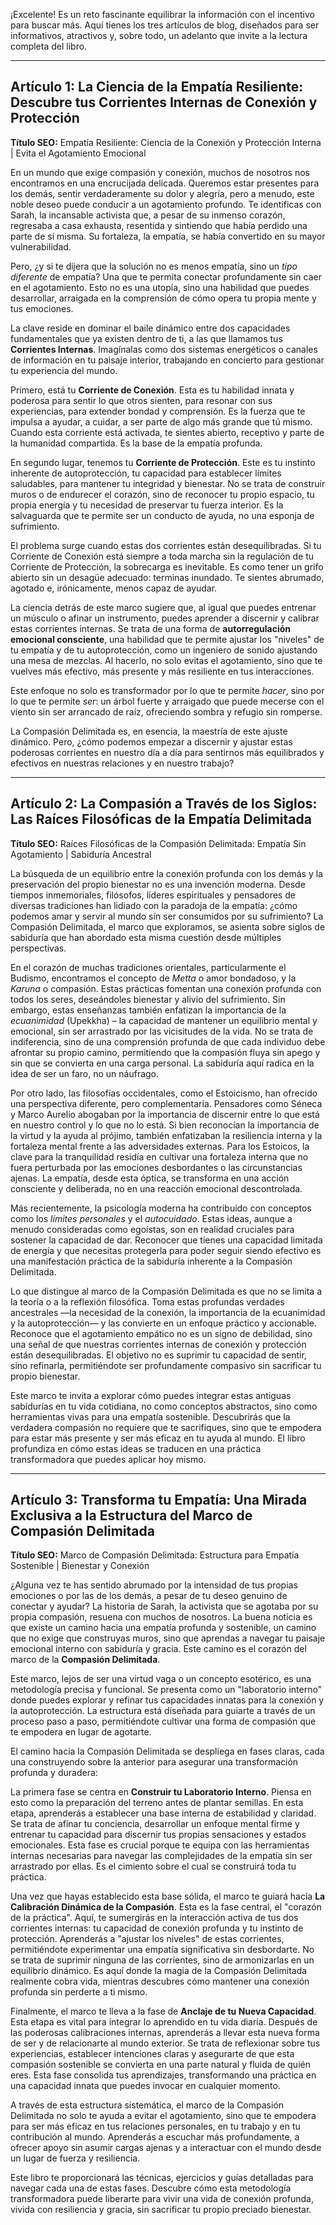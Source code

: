 ¡Excelente! Es un reto fascinante equilibrar la información con el incentivo para buscar más. Aquí tienes los tres artículos de blog, diseñados para ser informativos, atractivos y, sobre todo, un adelanto que invite a la lectura completa del libro.

---

## Artículo 1: La Ciencia de la Empatía Resiliente: Descubre tus Corrientes Internas de Conexión y Protección

**Título SEO:** Empatía Resiliente: Ciencia de la Conexión y Protección Interna | Evita el Agotamiento Emocional

En un mundo que exige compasión y conexión, muchos de nosotros nos encontramos en una encrucijada delicada. Queremos estar presentes para los demás, sentir verdaderamente su dolor y alegría, pero a menudo, este noble deseo puede conducir a un agotamiento profundo. Te identificas con Sarah, la incansable activista que, a pesar de su inmenso corazón, regresaba a casa exhausta, resentida y sintiendo que había perdido una parte de sí misma. Su fortaleza, la empatía, se había convertido en su mayor vulnerabilidad.

Pero, ¿y si te dijera que la solución no es menos empatía, sino un *tipo diferente* de empatía? Una que te permita conectar profundamente sin caer en el agotamiento. Esto no es una utopía, sino una habilidad que puedes desarrollar, arraigada en la comprensión de cómo opera tu propia mente y tus emociones.

La clave reside en dominar el baile dinámico entre dos capacidades fundamentales que ya existen dentro de ti, a las que llamamos tus **Corrientes Internas**. Imagínalas como dos sistemas energéticos o canales de información en tu paisaje interior, trabajando en concierto para gestionar tu experiencia del mundo.

Primero, está tu **Corriente de Conexión**. Esta es tu habilidad innata y poderosa para sentir lo que otros sienten, para resonar con sus experiencias, para extender bondad y comprensión. Es la fuerza que te impulsa a ayudar, a cuidar, a ser parte de algo más grande que tú mismo. Cuando esta corriente está activada, te sientes abierto, receptivo y parte de la humanidad compartida. Es la base de la empatía profunda.

En segundo lugar, tenemos tu **Corriente de Protección**. Este es tu instinto inherente de autoprotección, tu capacidad para establecer límites saludables, para mantener tu integridad y bienestar. No se trata de construir muros o de endurecer el corazón, sino de reconocer tu propio espacio, tu propia energía y tu necesidad de preservar tu fuerza interior. Es la salvaguarda que te permite ser un conducto de ayuda, no una esponja de sufrimiento.

El problema surge cuando estas dos corrientes están desequilibradas. Si tu Corriente de Conexión está siempre a toda marcha sin la regulación de tu Corriente de Protección, la sobrecarga es inevitable. Es como tener un grifo abierto sin un desagüe adecuado: terminas inundado. Te sientes abrumado, agotado e, irónicamente, menos capaz de ayudar.

La ciencia detrás de este marco sugiere que, al igual que puedes entrenar un músculo o afinar un instrumento, puedes aprender a discernir y calibrar estas corrientes internas. Se trata de una forma de **autorregulación emocional consciente**, una habilidad que te permite ajustar los "niveles" de tu empatía y de tu autoprotección, como un ingeniero de sonido ajustando una mesa de mezclas. Al hacerlo, no solo evitas el agotamiento, sino que te vuelves más efectivo, más presente y más resiliente en tus interacciones.

Este enfoque no solo es transformador por lo que te permite *hacer*, sino por lo que te permite *ser*: un árbol fuerte y arraigado que puede mecerse con el viento sin ser arrancado de raíz, ofreciendo sombra y refugio sin romperse.

La Compasión Delimitada es, en esencia, la maestría de este ajuste dinámico. Pero, ¿cómo podemos empezar a discernir y ajustar estas poderosas corrientes en nuestro día a día para sentirnos más equilibrados y efectivos en nuestras relaciones y en nuestro trabajo?

---

## Artículo 2: La Compasión a Través de los Siglos: Las Raíces Filosóficas de la Empatía Delimitada

**Título SEO:** Raíces Filosóficas de la Compasión Delimitada: Empatía Sin Agotamiento | Sabiduría Ancestral

La búsqueda de un equilibrio entre la conexión profunda con los demás y la preservación del propio bienestar no es una invención moderna. Desde tiempos inmemoriales, filósofos, líderes espirituales y pensadores de diversas tradiciones han lidiado con la paradoja de la empatía: ¿cómo podemos amar y servir al mundo sin ser consumidos por su sufrimiento? La Compasión Delimitada, el marco que exploramos, se asienta sobre siglos de sabiduría que han abordado esta misma cuestión desde múltiples perspectivas.

En el corazón de muchas tradiciones orientales, particularmente el Budismo, encontramos el concepto de *Metta* o amor bondadoso, y la *Karuna* o compasión. Estas prácticas fomentan una conexión profunda con todos los seres, deseándoles bienestar y alivio del sufrimiento. Sin embargo, estas enseñanzas también enfatizan la importancia de la *ecuanimidad* (Upekkha) – la capacidad de mantener un equilibrio mental y emocional, sin ser arrastrado por las vicisitudes de la vida. No se trata de indiferencia, sino de una comprensión profunda de que cada individuo debe afrontar su propio camino, permitiendo que la compasión fluya sin apego y sin que se convierta en una carga personal. La sabiduría aquí radica en la idea de ser un faro, no un náufrago.

Por otro lado, las filosofías occidentales, como el Estoicismo, han ofrecido una perspectiva diferente, pero complementaria. Pensadores como Séneca y Marco Aurelio abogaban por la importancia de discernir entre lo que está en nuestro control y lo que no lo está. Si bien reconocían la importancia de la virtud y la ayuda al prójimo, también enfatizaban la resiliencia interna y la fortaleza mental frente a las adversidades externas. Para los Estoicos, la clave para la tranquilidad residía en cultivar una fortaleza interna que no fuera perturbada por las emociones desbordantes o las circunstancias ajenas. La empatía, desde esta óptica, se transforma en una acción consciente y deliberada, no en una reacción emocional descontrolada.

Más recientemente, la psicología moderna ha contribuido con conceptos como los *límites personales* y el *autocuidado*. Estas ideas, aunque a menudo consideradas como egoístas, son en realidad cruciales para sostener la capacidad de dar. Reconocer que tienes una capacidad limitada de energía y que necesitas protegerla para poder seguir siendo efectivo es una manifestación práctica de la sabiduría inherente a la Compasión Delimitada.

Lo que distingue al marco de la Compasión Delimitada es que no se limita a la teoría o a la reflexión filosófica. Toma estas profundas verdades ancestrales —la necesidad de la conexión, la importancia de la ecuanimidad y la autoprotección— y las convierte en un enfoque práctico y accionable. Reconoce que el agotamiento empático no es un signo de debilidad, sino una señal de que nuestras corrientes internas de conexión y protección están desequilibradas. El objetivo no es suprimir tu capacidad de sentir, sino refinarla, permitiéndote ser profundamente compasivo sin sacrificar tu propio bienestar.

Este marco te invita a explorar cómo puedes integrar estas antiguas sabidurías en tu vida cotidiana, no como conceptos abstractos, sino como herramientas vivas para una empatía sostenible. Descubrirás que la verdadera compasión no requiere que te sacrifiques, sino que te empodera para estar más presente y ser más eficaz en tu ayuda al mundo. El libro profundiza en cómo estas ideas se traducen en una práctica transformadora que puedes aplicar hoy mismo.

---

## Artículo 3: Transforma tu Empatía: Una Mirada Exclusiva a la Estructura del Marco de Compasión Delimitada

**Título SEO:** Marco de Compasión Delimitada: Estructura para Empatía Sostenible | Bienestar y Conexión

¿Alguna vez te has sentido abrumado por la intensidad de tus propias emociones o por las de los demás, a pesar de tu deseo genuino de conectar y ayudar? La historia de Sarah, la activista que se agotaba por su propia compasión, resuena con muchos de nosotros. La buena noticia es que existe un camino hacia una empatía profunda y sostenible, un camino que no exige que construyas muros, sino que aprendas a navegar tu paisaje emocional interno con sabiduría y gracia. Este camino es el corazón del marco de la **Compasión Delimitada**.

Este marco, lejos de ser una virtud vaga o un concepto esotérico, es una metodología precisa y funcional. Se presenta como un "laboratorio interno" donde puedes explorar y refinar tus capacidades innatas para la conexión y la autoprotección. La estructura está diseñada para guiarte a través de un proceso paso a paso, permitiéndote cultivar una forma de compasión que te empodera en lugar de agotarte.

El camino hacia la Compasión Delimitada se despliega en fases claras, cada una construyendo sobre la anterior para asegurar una transformación profunda y duradera:

La primera fase se centra en **Construir tu Laboratorio Interno**. Piensa en esto como la preparación del terreno antes de plantar semillas. En esta etapa, aprenderás a establecer una base interna de estabilidad y claridad. Se trata de afinar tu conciencia, desarrollar un enfoque mental firme y entrenar tu capacidad para discernir tus propias sensaciones y estados emocionales. Esta fase es crucial porque te equipa con las herramientas internas necesarias para navegar las complejidades de la empatía sin ser arrastrado por ellas. Es el cimiento sobre el cual se construirá toda tu práctica.

Una vez que hayas establecido esta base sólida, el marco te guiará hacia **La Calibración Dinámica de la Compasión**. Esta es la fase central, el "corazón de la práctica". Aquí, te sumergirás en la interacción activa de tus dos corrientes internas: tu capacidad de conexión profunda y tu instinto de protección. Aprenderás a "ajustar los niveles" de estas corrientes, permitiéndote experimentar una empatía significativa sin desbordarte. No se trata de suprimir ninguna de las corrientes, sino de armonizarlas en un equilibrio dinámico. Es aquí donde la magia de la Compasión Delimitada realmente cobra vida, mientras descubres cómo mantener una conexión profunda sin perderte a ti mismo.

Finalmente, el marco te lleva a la fase de **Anclaje de tu Nueva Capacidad**. Esta etapa es vital para integrar lo aprendido en tu vida diaria. Después de las poderosas calibraciones internas, aprenderás a llevar esta nueva forma de ser y de relacionarte al mundo exterior. Se trata de reflexionar sobre tus experiencias, establecer intenciones claras y asegurarte de que esta compasión sostenible se convierta en una parte natural y fluida de quién eres. Esta fase consolida tus aprendizajes, transformando una práctica en una capacidad innata que puedes invocar en cualquier momento.

A través de esta estructura sistemática, el marco de la Compasión Delimitada no solo te ayuda a evitar el agotamiento, sino que te empodera para ser más eficaz en tus relaciones personales, en tu trabajo y en tu contribución al mundo. Aprenderás a escuchar más profundamente, a ofrecer apoyo sin asumir cargas ajenas y a interactuar con el mundo desde un lugar de fuerza y resiliencia.

Este libro te proporcionará las técnicas, ejercicios y guías detalladas para navegar cada una de estas fases. Descubre cómo esta metodología transformadora puede liberarte para vivir una vida de conexión profunda, vivida con resiliencia y gracia, sin sacrificar tu propio preciado bienestar.